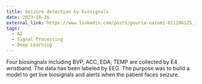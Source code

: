 ```yaml
---
title: Seizure detection by biosignals
date: 2023-10-26
external_link: https://www.linkedin.com/posts/pouria-nazemi-811206125_internship-report-activity-7141503190625157120-dBmv?utm_source=share&utm_medium=member_desktop
tags:
  - AI
  - Signal Processing
  - Deep Learning
---
```


Four biosingnals including BVP, ACC, EDA, TEMP are collected by E4 wristband. The data has been labeled by EEG. The purpose was to build a model to get live biosignals and alerts when the patient faces seizure.

<!--more-->

